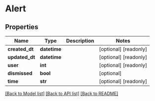 # Alert

## Properties
Name | Type | Description | Notes
------------ | ------------- | ------------- | -------------
**created_dt** | **datetime** |  | [optional] [readonly] 
**updated_dt** | **datetime** |  | [optional] [readonly] 
**user** | **int** |  | [optional] [readonly] 
**dismissed** | **bool** |  | [optional] 
**time** | **str** |  | [optional] [readonly] 

[[Back to Model list]](../README.md#documentation-for-models) [[Back to API list]](../README.md#documentation-for-api-endpoints) [[Back to README]](../README.md)


